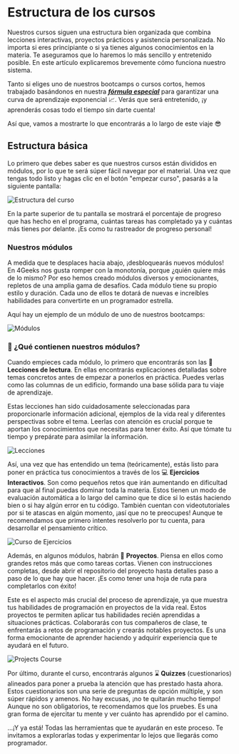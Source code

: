 # Estructura de los cursos

Nuestros cursos siguen una estructura bien organizada que combina lecciones interactivas, proyectos prácticos y asistencia personalizada. No importa si eres principiante o si ya tienes algunos conocimientos en la materia. Te aseguramos que lo haremos lo más sencillo y entretenido posible. En este artículo explicaremos brevemente cómo funciona nuestro sistema.

Tanto si eliges uno de nuestros bootcamps o cursos cortos, hemos trabajado basándonos en nuestra ***[fórmula especial](https://4geeks.com/es/mastering-technical-knowledge)*** para garantizar una curva de aprendizaje exponencial 📈. Verás que será entretenido, ¡y aprenderás cosas todo el tiempo sin darte cuenta!

Así que, vamos a mostrarte lo que encontrarás a lo largo de este viaje 😎

## Estructura básica

Lo primero que debes saber es que nuestros cursos están divididos en módulos, por lo que te será súper fácil navegar por el material. Una vez que tengas todo listo y hagas clic en el botón "empezar curso", pasarás a la siguiente pantalla:

![Estructura del curso](https://breathecode.herokuapp.com/v1/media/file/course-structure-png?raw=true)

En la parte superior de tu pantalla se mostrará el porcentaje de progreso que has hecho en el programa, cuántas tareas has completado ya y cuántas más tienes por delante. ¡Es como tu rastreador de progreso personal!

### Nuestros módulos

A medida que te desplaces hacia abajo, ¡desbloquearás nuevos módulos! En 4Geeks nos gusta romper con la monotonía, porque ¿quién quiere más de lo mismo? Por eso hemos creado módulos diversos y emocionantes, repletos de una amplia gama de desafíos. Cada módulo tiene su propio estilo y duración. Cada uno de ellos te dotará de nuevas e increíbles habilidades para convertirte en un programador estrella.

Aquí hay un ejemplo de un módulo de uno de nuestros bootcamps:

![Módulos](https://breathecode.herokuapp.com/v1/media/file/modules-png?raw=true)

### 🤔 ¿Qué contienen nuestros módulos?

Cuando empieces cada módulo, lo primero que encontrarás son las 📖 **Lecciones de lectura**. En ellas encontrarás explicaciones detalladas sobre temas concretos antes de empezar a ponerlos en práctica. Puedes verlas como las columnas de un edificio, formando una base sólida para tu viaje de aprendizaje.

Estas lecciones han sido cuidadosamente seleccionadas para proporcionarle información adicional, ejemplos de la vida real y diferentes perspectivas sobre el tema. Leerlas con atención es crucial porque te aportan los conocimientos que necesitas para tener éxito. Así que tómate tu tiempo y prepárate para asimilar la información.

![Lecciones](https://breathecode.herokuapp.com/v1/media/file/lessons-course-png?raw=true)

Así, una vez que has entendido un tema (teóricamente), estás listo para poner en práctica tus conocimientos a través de los 💻 **Ejercicios Interactivos**. Son como pequeños retos que irán aumentando en dificultad para que al final puedas dominar toda la materia. Estos tienen un modo de evaluación automática a lo largo del camino que te dice si lo estás haciendo bien o si hay algún error en tu código. También cuentan con videotutoriales por si te atascas en algún momento, ¡así que no te preocupes! Aunque te recomendamos que primero intentes resolverlo por tu cuenta, para desarrollar el pensamiento crítico.

![Curso de Ejercicios](https://breathecode.herokuapp.com/v1/media/file/exercises-course-png?raw=true)

Además, en algunos módulos, habrán 🌱 **Proyectos**. Piensa en ellos como grandes retos más que como tareas cortas. Vienen con instrucciones completas, desde abrir el repositorio del proyecto hasta detalles paso a paso de lo que hay que hacer. ¡Es como tener una hoja de ruta para completarlos con éxito!

Este es el aspecto más crucial del proceso de aprendizaje, ya que muestra tus habilidades de programación en proyectos de la vida real. Estos proyectos te permiten aplicar tus habilidades recién aprendidas a situaciones prácticas. Colaborarás con tus compañeros de clase, te enfrentarás a retos de programación y crearás notables proyectos. Es una forma emocionante de aprender haciendo y adquirir experiencia que te ayudará en el futuro.

![Projects Course](https://breathecode.herokuapp.com/v1/media/file/projects-course-png?raw=true)

Por último, durante el curso, encontrarás algunos ⌛ **Quizzes** (cuestionarios) alineados para poner a prueba la atención que has prestado hasta ahora. Estos cuestionarios son una serie de preguntas de opción múltiple, y son súper rápidos y amenos. No hay excusas, ¡no te quitarán mucho tiempo! Aunque no son obligatorios, te recomendamos que los pruebes. Es una gran forma de ejercitar tu mente y ver cuánto has aprendido por el camino.

...¡Y ya está! Todas las herramientas que te ayudarán en este proceso. Te invitamos a explorarlas todas y experimentar lo lejos que llegarás como programador.

